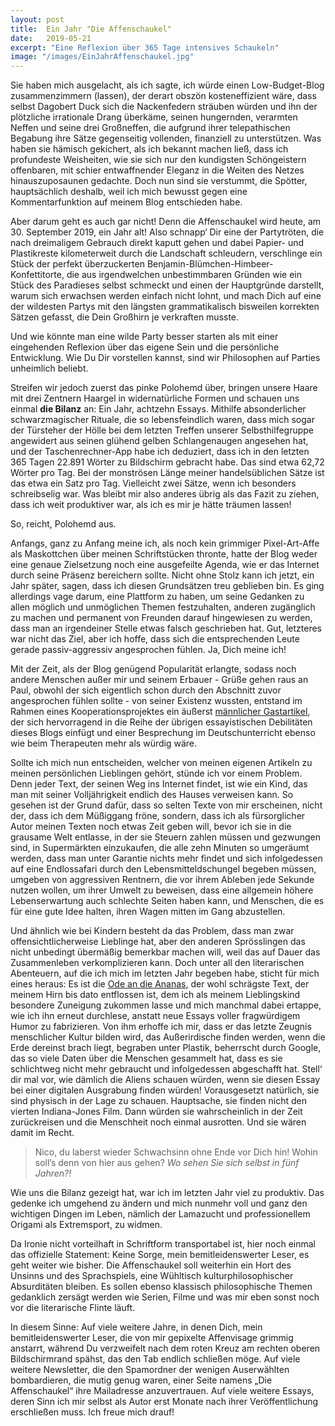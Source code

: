 ```yaml
---
layout: post
title:  Ein Jahr "Die Affenschaukel"
date:   2019-05-21
excerpt: "Eine Reflexion über 365 Tage intensives Schaukeln"
image: "/images/EinJahrAffenschaukel.jpg"
---
```


Sie haben mich ausgelacht, als ich sagte, ich würde einen Low-Budget-Blog zusammenzimmern (lassen), der derart obszön kosteneffizient wäre, dass selbst Dagobert Duck sich die Nackenfedern sträuben würden und ihn der plötzliche irrationale Drang überkäme, seinen hungernden, verarmten Neffen und seine drei Großneffen, die aufgrund ihrer telepathischen Begabung ihre Sätze gegenseitig vollenden, finanziell zu unterstützen. Was haben sie hämisch gekichert, als ich bekannt machen ließ, dass ich profundeste Weisheiten, wie sie sich nur den kundigsten Schöngeistern offenbaren, mit schier entwaffnender Eleganz in die Weiten des Netzes hinauszuposaunen gedachte. Doch nun sind sie verstummt, die Spötter, hauptsächlich deshalb, weil ich mich bewusst gegen eine Kommentarfunktion auf meinem Blog entschieden habe.

Aber darum geht es auch gar nicht! Denn die Affenschaukel wird heute, am 30. September 2019, ein Jahr alt! Also schnapp‘ Dir eine der Partytröten, die nach dreimaligem Gebrauch direkt kaputt gehen und dabei Papier- und Plastikreste kilometerweit durch die Landschaft schleudern, verschlinge ein Stück der perfekt überzuckerten Benjamin-Blümchen-Himbeer-Konfettitorte, die aus irgendwelchen unbestimmbaren Gründen wie ein Stück des Paradieses selbst schmeckt und einen der Hauptgründe darstellt, warum sich erwachsen werden einfach nicht lohnt, und mach Dich auf eine der wildesten Partys mit den längsten grammatikalisch bisweilen korrekten Sätzen gefasst, die Dein Großhirn je verkraften musste.

Und wie könnte man eine wilde Party besser starten als mit einer eingehenden Reflexion über das eigene Sein und die persönliche Entwicklung. Wie Du Dir vorstellen kannst, sind wir Philosophen auf Parties unheimlich beliebt.

Streifen wir jedoch zuerst das pinke Polohemd über, bringen unsere Haare mit drei Zentnern Haargel in widernatürliche Formen und schauen uns einmal **die Bilanz** an: Ein Jahr, achtzehn Essays. Mithilfe absonderlicher schwarzmagischer Rituale, die so lebensfeindlich waren, dass mich sogar der Türsteher der Hölle bei dem letzten Treffen unserer Selbsthilfegruppe angewidert aus seinen glühend gelben Schlangenaugen angesehen hat, und der Taschenrechner-App habe ich deduziert, dass ich in den letzten 365 Tagen 22.891 Wörter zu Bildschirm gebracht habe. Das sind etwa 62,72 Wörter pro Tag. Bei der monströsen Länge meiner handelsüblichen Sätze ist das etwa ein Satz pro Tag. Vielleicht zwei Sätze, wenn ich besonders schreibselig war. Was bleibt mir also anderes übrig als das Fazit zu ziehen, dass ich weit produktiver war, als ich es mir je hätte träumen lassen!

So, reicht, Polohemd aus.

Anfangs, ganz zu Anfang meine ich, als noch kein grimmiger Pixel-Art-Affe als Maskottchen über meinen Schriftstücken thronte, hatte der Blog weder eine genaue Zielsetzung noch eine ausgefeilte Agenda, wie er das Internet durch seine Präsenz bereichern sollte. Nicht ohne Stolz kann ich jetzt, ein Jahr später, sagen, dass ich diesen Grundsätzen treu geblieben bin. Es ging allerdings vage darum, eine Plattform zu haben, um seine Gedanken zu allen möglich und unmöglichen Themen festzuhalten, anderen zugänglich zu machen und permanent von Freunden darauf hingewiesen zu werden, dass man an irgendeiner Stelle etwas falsch geschrieben hat. Gut, letzteres war nicht das Ziel, aber ich hoffe, dass sich die entsprechenden Leute gerade passiv-aggressiv angesprochen fühlen. Ja, Dich meine ich!

Mit der Zeit, als der Blog genügend Popularität erlangte, sodass noch andere Menschen außer mir und seinem Erbauer - Grüße gehen raus an Paul, obwohl der sich eigentlich schon durch den Abschnitt zuvor angesprochen fühlen sollte - von seiner Existenz wussten, entstand im Rahmen eines Kooperationsprojektes ein äußerst [männlicher Gastartikel](https://dieaffenschaukel.de/blog/M%C3%A4nnlichkeit/), der sich hervorragend in die Reihe der übrigen essayistischen Debilitäten dieses Blogs einfügt und einer Besprechung im Deutschunterricht ebenso wie beim Therapeuten mehr als würdig wäre.

Sollte ich mich nun entscheiden, welcher von meinen eigenen Artikeln zu meinen persönlichen Lieblingen gehört, stünde ich vor einem Problem. Denn jeder Text, der seinen Weg ins Internet findet, ist wie ein Kind, das man mit seiner Volljährigkeit endlich des Hauses verweisen kann. So gesehen ist der Grund dafür, dass so selten Texte von mir erscheinen, nicht der, dass ich dem Müßiggang fröne, sondern, dass ich als fürsorglicher Autor meinen Texten noch etwas Zeit geben will, bevor ich sie in die grausame Welt entlasse, in der sie Steuern zahlen müssen und gezwungen sind, in Supermärkten einzukaufen, die alle zehn Minuten so umgeräumt werden, dass man unter Garantie nichts mehr findet und sich infolgedessen auf eine Endlossafari durch den Lebensmitteldschungel begeben müssen, umgeben von aggressiven Rentnern, die vor ihrem Ableben jede Sekunde nutzen wollen, um ihrer Umwelt zu beweisen, dass eine allgemein höhere Lebenserwartung auch schlechte Seiten haben kann, und Menschen, die es für eine gute Idee halten, ihren Wagen mitten im Gang abzustellen.

Und ähnlich wie bei Kindern besteht da das Problem, dass man zwar offensichtlicherweise Lieblinge hat, aber den anderen Sprösslingen das nicht unbedingt übermäßig bemerkbar machen will, weil das auf Dauer das Zusammenleben verkomplizieren kann. Doch unter all den literarischen Abenteuern, auf die ich mich im letzten Jahr begeben habe, sticht für mich eines heraus: Es ist die [Ode an die Ananas](https://dieaffenschaukel.de/blog/Ode_an_die_Ananas/), der wohl schrägste Text, der meinem Hirn bis dato entflossen ist, dem ich als meinem Lieblingskind besondere Zuneigung zukommen lasse und mich manchmal dabei ertappe, wie ich ihn erneut durchlese, anstatt neue Essays voller fragwürdigem Humor zu fabrizieren. Von ihm erhoffe ich mir, dass er das letzte Zeugnis menschlicher Kultur bilden wird, das Außerirdische finden werden, wenn die Erde dereinst brach liegt, begraben unter Plastik, beherrscht durch Google, das so viele Daten über die Menschen gesammelt hat, dass es sie schlichtweg nicht mehr gebraucht und infolgedessen abgeschafft hat. Stell‘ dir mal vor, wie dämlich die Aliens schauen würden, wenn sie diesen Essay bei einer digitalen Ausgrabung finden würden! Vorausgesetzt natürlich, sie sind physisch in der Lage zu schauen. Hauptsache, sie finden nicht den vierten Indiana-Jones Film. Dann würden sie wahrscheinlich in der Zeit zurückreisen und die Menschheit noch einmal ausrotten. Und sie wären damit im Recht.

> Nico, du laberst wieder Schwachsinn ohne Ende vor Dich hin! Wohin soll’s denn von hier aus gehen? *Wo sehen Sie sich selbst in fünf Jahren?!*

Wie uns die Bilanz gezeigt hat, war ich im letzten Jahr viel zu produktiv. Das gedenke ich umgehend zu ändern und mich nunmehr voll und ganz den wichtigen Dingen im Leben, nämlich der Lamazucht und professionellem Origami als Extremsport, zu widmen.

Da Ironie nicht vorteilhaft in Schriftform transportabel ist, hier noch einmal das offizielle Statement: Keine Sorge, mein bemitleidenswerter Leser, es geht weiter wie bisher. Die Affenschaukel soll weiterhin ein Hort des Unsinns und des Sprachspiels, eine Wühltisch kulturphilosophischer Absurditäten bleiben. Es sollen ebenso klassisch philosophische Themen gedanklich zersägt werden wie Serien, Filme und was mir eben sonst noch vor die literarische Flinte läuft.

In diesem Sinne: Auf viele weitere Jahre, in denen Dich, mein bemitleidenswerter Leser, die von mir gepixelte Affenvisage grimmig anstarrt, während Du verzweifelt nach dem roten Kreuz am rechten oberen Bildschirmrand spähst, das den Tab endlich schließen möge. Auf viele weitere Newsletter, die den Spamordner der wenigen Auserwählten bombardieren, die mutig genug waren, einer Seite namens „Die Affenschaukel“ ihre Mailadresse anzuvertrauen. Auf viele weitere Essays, deren Sinn ich mir selbst als Autor erst Monate nach ihrer Veröffentlichung erschließen muss. Ich freue mich drauf!
